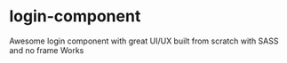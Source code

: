 # login-component
Awesome login component with great UI/UX built from scratch with SASS and no frame Works
